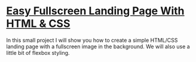 # [Easy Fullscreen Landing Page With HTML & CSS](https://www.youtube.com/watch?v=hVdTQWASliE)

In this small project I will show you how to create a simple HTML/CSS landing page with a fullscreen image in the background. We will also use a little bit of flexbox styling.
